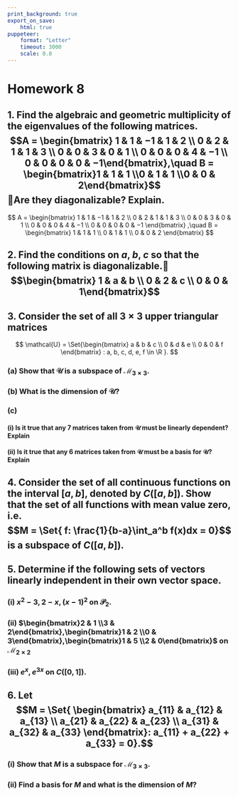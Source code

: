 ```yaml
---
print_background: true
export_on_save:
    html: true
puppeteer:
    format: "Letter"
    timeout: 3000
    scale: 0.8
---
```


# Homework 8

## 1. Find the algebraic and geometric multiplicity of the eigenvalues of the following matrices. $$A = \begin{bmatrix}    1 & 1 & −1 & 1 & 2 \\    0 & 2 & 1 & 1 & 3 \\    0 & 0 & 3 & 0 & 1 \\    0 & 0 & 0 & 4 & −1 \\    0 & 0 & 0 & 0 & −1\end{bmatrix},\quad B = \begin{bmatrix}1 & 1 & 1 \\0 & 1 & 1 \\0 & 0 & 2\end{bmatrix}$$Are they diagonalizable? Explain.

$$
A = \begin{bmatrix}
    1 & 1 & −1 & 1 & 2 \\
    0 & 2 & 1 & 1 & 3 \\
    0 & 0 & 3 & 0 & 1 \\
    0 & 0 & 0 & 4 & −1 \\
    0 & 0 & 0 & 0 & −1
\end{bmatrix}
,\quad B = \begin{bmatrix}
1 & 1 & 1 \\
0 & 1 & 1 \\
0 & 0 & 2
\end{bmatrix}
$$

## 2. Find the conditions on $a$, $b$, $c$ so that the following matrix is diagonalizable.$$\begin{bmatrix}    1 & a & b \\    0 & 2 & c \\    0 & 0 & 1\end{bmatrix}$$

## 3. Consider the set of all $3\times3$ upper triangular matrices
$$
\mathcal{U} = \Set{\begin{bmatrix}
    a & b & c \\
    0 & d & e \\
    0 & 0 & f
    \end{bmatrix} : a, b, c, d, e, f \in \R
}.
$$
### (a) Show that $\mathcal{U}$ is a subspace of $\mathcal{M}_{3\times3}$.

### (b) What is the dimension of $\mathcal{U}$?

### (c\)

#### (i) Is it true that any 7 matrices taken from $\mathcal{U}$ must be linearly dependent? Explain
#### (ii) Is it true that any 6 matrices taken from $\mathcal{U}$ must be a basis for $\mathcal{U}$? Explain

## 4. Consider the set of all continuous functions on the interval $[a, b]$, denoted by $C([a, b])$. Show that the set of all functions with mean value zero, i.e. $$M = \Set{    f: \frac{1}{b-a}\int_a^b f(x)dx = 0}$$ is a subspace of $C([a, b])$.

## 5. Determine if the following sets of vectors linearly independent in their own vector space.

### (i) $x^2 −3, 2 −x, (x −1)^2$ on $\mathcal{P}_2$.

### (ii) $\begin{bmatrix}2 & 1 \\3 & 2\end{bmatrix},\begin{bmatrix}1 & 2 \\0 & 3\end{bmatrix},\begin{bmatrix}1 & 5 \\2 & 0\end{bmatrix}$ on $\mathcal{M}_{2\times2}$

### (iii) $e^x, e^{3x}$ on $C([0, 1])$.


## 6. Let $$M = \Set{    \begin{bmatrix}    a_{11} & a_{12} & a_{13} \\    a_{21} & a_{22} & a_{23} \\    a_{31} & a_{32} & a_{33}    \end{bmatrix}: a_{11} + a_{22} + a_{33} = 0}.$$

### (i) Show that $M$ is a subspace for $\mathcal{M}_{3\times3}$.
### (ii) Find a basis for $M$ and what is the dimension of $M$?
